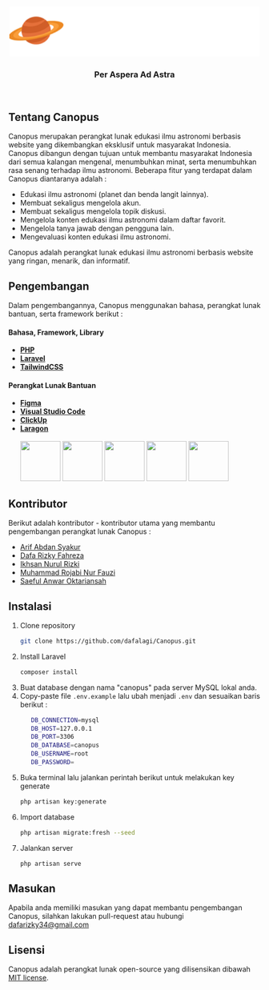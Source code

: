 <p align="center"><a href="https://laravel.com" target="_blank"><img src="public/imgs/logo1.png" width="500"></a></p>

### <p align="center">Per Aspera Ad Astra</p>

<br>

## Tentang Canopus

Canopus merupakan perangkat lunak edukasi ilmu astronomi berbasis website yang dikembangkan eksklusif untuk masyarakat Indonesia. Canopus dibangun dengan tujuan untuk membantu masyarakat Indonesia dari semua kalangan mengenal, menumbuhkan minat, serta menumbuhkan rasa senang terhadap ilmu astronomi. Beberapa fitur yang terdapat dalam Canopus diantaranya adalah :

-   Edukasi ilmu astronomi (planet dan benda langit lainnya).
-   Membuat sekaligus mengelola akun.
-   Membuat sekaligus mengelola topik diskusi.
-   Mengelola konten edukasi ilmu astronomi dalam daftar favorit.
-   Mengelola tanya jawab dengan pengguna lain.
-   Mengevaluasi konten edukasi ilmu astronomi.

Canopus adalah perangkat lunak edukasi ilmu astronomi berbasis website yang ringan, menarik, dan informatif.

## Pengembangan

Dalam pengembangannya, Canopus menggunakan bahasa, perangkat lunak bantuan, serta framework berikut :

#### Bahasa, Framework, Library

-   **[PHP](https://php.net/)**
-   **[Laravel](https://laravel.com/)**
-   **[TailwindCSS](https://tailwindcss.com/)**

#### Perangkat Lunak Bantuan

-   **[Figma](https://figma.com/)**
-   **[Visual Studio Code](https://code.visualstudio.com/)**
-   **[ClickUp](https://clickup.com/)**
-   **[Laragon](https://laragon.org/)**
    <br>
    <br>
    <a href="https://php.net"><img src="https://cdn.cdnlogo.com/logos/p/71/php.svg" width="80" height="80"></a>
    <a href="https://laravel.com"><img src="https://cdn.cdnlogo.com/logos/l/23/laravel.svg" width="80" height="80"></a>
    <a href="https://tailwindcss.com/"><img src="https://cdn.cdnlogo.com/logos/t/58/tailwind-css.svg" width="80" height="80"></a>
    <a href="https://figma.com/"><img src="https://cdn.cdnlogo.com/logos/f/43/figma.svg" width="80" height="80"></a>
    <a href="https://code.visualstudio.com/"><img src="https://cdn.cdnlogo.com/logos/v/82/visual-studio-code.svg" width="80" height="80"></a>

## Kontributor

Berikut adalah kontributor - kontributor utama yang membantu pengembangan perangkat lunak Canopus :

-   [Arif Abdan Syakur](https://github.com/arifabdan)
-   [Dafa Rizky Fahreza](https://github.com/dafalagi/)
-   [Ikhsan Nurul Rizki](https://github.com/IkhsanNurulRizki)
-   [Muhammad Rojabi Nur Fauzi](https://github.com/FauziSS123)
-   [Saeful Anwar Oktariansah](https://github.com/SaefulA0)

## Instalasi

1. Clone repository
    ```sh
    git clone https://github.com/dafalagi/Canopus.git
    ```
2. Install Laravel
    ```sh
    composer install
    ```
3. Buat database dengan nama "canopus" pada server MySQL lokal anda.
4. Copy-paste file `.env.example` lalu ubah menjadi `.env` dan sesuaikan baris berikut :
    ```sh
       DB_CONNECTION=mysql
       DB_HOST=127.0.0.1
       DB_PORT=3306
       DB_DATABASE=canopus
       DB_USERNAME=root
       DB_PASSWORD=
    ```
5. Buka terminal lalu jalankan perintah berikut untuk melakukan key generate
    ```sh
    php artisan key:generate
    ```
6. Import database
    ```sh
    php artisan migrate:fresh --seed
    ```
7. Jalankan server
    ```sh
    php artisan serve
    ```

## Masukan

Apabila anda memiliki masukan yang dapat membantu pengembangan Canopus, silahkan lakukan pull-request atau hubungi dafarizky34@gmail.com

## Lisensi

Canopus adalah perangkat lunak open-source yang dilisensikan dibawah [MIT license](https://opensource.org/licenses/MIT).
